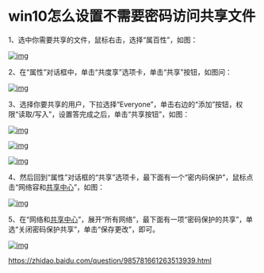 # win10怎么设置不需要密码访问共享文件

1、选中你需要共享的文件，鼠标右击，选择“属百性”，如图：

[![img](image-202005231652/42a98226cffc1e17365784464290f603728de9d9.jfif)](https://iknow-pic.cdn.bcebos.com/42a98226cffc1e17365784464290f603728de9d9)

2、在“属性”对话框中，单击“共度享”选项卡，单击“共享”按钮，如图问：

[![img](image-202005231652/77094b36acaf2edd92ff429e851001e9390193be.jfif)](https://iknow-pic.cdn.bcebos.com/77094b36acaf2edd92ff429e851001e9390193be)

3、选择你要共享的用户，下拉选择“Everyone”，单击右边的“添加”按钮，权限“读取/写入”，设置答完成之后，单击“共享按钮”，如图：

[![img](image-202005231652/eaf81a4c510fd9f9d0355f1e2d2dd42a2834a4a2.jfif)](https://iknow-pic.cdn.bcebos.com/eaf81a4c510fd9f9d0355f1e2d2dd42a2834a4a2)

[![img](image-202005231652/3c6d55fbb2fb43169d3d700d28a4462309f7d3a3.jfif)](https://iknow-pic.cdn.bcebos.com/3c6d55fbb2fb43169d3d700d28a4462309f7d3a3)

[![img](image-202005231652/6d81800a19d8bc3ed7140cbd8a8ba61ea8d345ac.jfif)](https://iknow-pic.cdn.bcebos.com/6d81800a19d8bc3ed7140cbd8a8ba61ea8d345ac)

4、然后回到“属性”对话框的“共享”选项卡，最下面有一个“密内码保护”，鼠标点击“网络容和[共享中心](https://www.baidu.com/s?wd=共享中心&tn=SE_PcZhidaonwhc_ngpagmjz&rsv_dl=gh_pc_zhidao)”，如图：



[![img](image-202005231652/43a7d933c895d1430e0091547bf082025aaf0756.jfif)](https://iknow-pic.cdn.bcebos.com/43a7d933c895d1430e0091547bf082025aaf0756)

5、在“网络和[共享中心](https://www.baidu.com/s?wd=共享中心&tn=SE_PcZhidaonwhc_ngpagmjz&rsv_dl=gh_pc_zhidao)”，展开“所有网络”，最下面有一项“密码保护的共享”，单选“关闭密码保护共享”，单击“保存更改”，即可。



[![img](image-202005231652/962bd40735fae6cde0dcde1607b30f2442a70f58.jfif)](https://iknow-pic.cdn.bcebos.com/962bd40735fae6cde0dcde1607b30f2442a70f58)





https://zhidao.baidu.com/question/985781661263513939.html